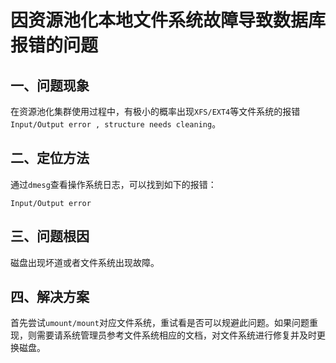 # 因资源池化本地文件系统故障导致数据库报错的问题

## 一、问题现象
在资源池化集群使用过程中，有极小的概率出现`XFS/EXT4`等文件系统的报错`Input/Output error , structure needs cleaning`。

## 二、定位方法
通过`dmesg`查看操作系统日志，可以找到如下的报错：

```
Input/Output error
```

## 三、问题根因
磁盘出现坏道或者文件系统出现故障。

## 四、解决方案
首先尝试`umount/mount`对应文件系统，重试看是否可以规避此问题。如果问题重现，则需要请系统管理员参考文件系统相应的文档，对文件系统进行修复并及时更换磁盘。

